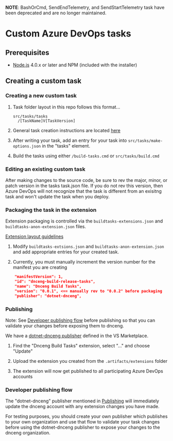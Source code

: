 **NOTE**: BashOrCmd, SendEndTelemetry, and SendStartTelemetry task have been deprecated and are no longer maintained. 

# Custom Azure DevOps tasks

## Prerequisites

- [Node.js](http://nodejs.org) 4.0.x or later and NPM (included with the installer)

## Creating a custom task

### Creating a new custom task

1. Task folder layout in this repo follows this format...

    ```text
    src/tasks/tasks
      /[TaskName]V[TaskVersion]
    ```

2. General task creation instructions are located [here](https://docs.microsoft.com/en-us/azure/devops/extend/develop/add-build-task?view=vsts#step-1-create-the-custom-task)

3. After writing your task, add an entry for your task into `src/tasks/make-options.json` in the "tasks" element.

4. Build the tasks using either `/build-tasks.cmd` or `src/tasks/build.cmd`

### Editing an existing custom task

After making changes to the source code, be sure to rev the major, minor, or patch version in the tasks task.json file.  If you do not rev this version, then Azure DevOps will not recognize that the task is different from an exisitng task and won't update the task when you deploy.

### Packaging the task in the extension

Extension packaging is controlled via the `buildtasks-extensions.json` and `buildtasks-anon-extension.json` files.

[Extension layout guidelines](https://docs.microsoft.com/en-us/azure/devops/extend/develop/integrate-build-task?view=vsts#multiple-version-layout)

1. Modify `buildtasks-extsions.json` and `buildtasks-anon-extension.json` and add appropriate entries for your created task.

2. Currently, you must manually increment the version number for the manifest you are creating

```json
    "manifestVersion": 1,
    "id": "dnceng-build-release-tasks",
    "name": "Dnceng Build Tasks",
    "version": "0.0.1", <== manually rev to "0.0.2" before packaging
    "publisher": "dotnet-dnceng",
```

### Publishing

Note: See [Developer publishing flow](#developer-publishing-flow) before publishing so that you can validate your changes before exposing them to dnceng.

We have a [dotnet-dnceng publisher](https://marketplace.visualstudio.com/manage/publishers/dotnet-dnceng) defined in the VS Marketplace.

1. Find the "Dnceng Build Tasks" extension, select "..." and choose "Update"

2. Upload the extension you created from the `.artifacts/extensions` folder

3. The extension will now get published to all participating Azure DevOps accounts

### Developer publishing flow

The "dotnet-dnceng" publisher mentioned in [Publishing](#publishing) will immediately update the dnceng account with any extension changes you have made.

For testing purposes, you should create your own publisher which publishes to your own organization and use that flow to validate your task changes before using the dotnet-dnceng publisher to expose your changes to the dnceng organization.
